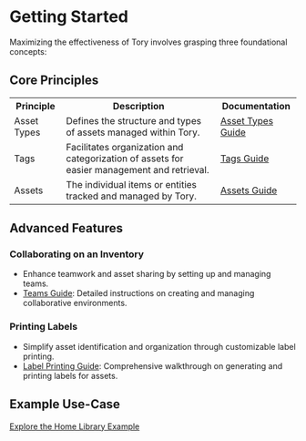 # Getting Started

Maximizing the effectiveness of Tory involves grasping three foundational concepts:

## Core Principles

<table>
  <tr>
    <th>Principle</th>
    <th>Description</th>
    <th>Documentation</th>
  </tr>
  <tr>
    <td>Asset Types</td>
    <td>Defines the structure and types of assets managed within Tory.</td>
    <td><a href="./asset-types.md">Asset Types Guide</a></td>
  </tr>
  <tr>
    <td>Tags</td>
    <td>Facilitates organization and categorization of assets for easier management and retrieval.</td>
    <td><a href="./tags.md">Tags Guide</a></td>
  </tr>
  <tr>
    <td>Assets</td>
    <td>The individual items or entities tracked and managed by Tory.</td>
    <td><a href="./assets.md">Assets Guide</a></td>
  </tr>
</table>

## Advanced Features

### Collaborating on an Inventory

- Enhance teamwork and asset sharing by setting up and managing teams.
- [Teams Guide](./teams.md): Detailed instructions on creating and managing collaborative environments.

### Printing Labels

- Simplify asset identification and organization through customizable label printing.
- [Label Printing Guide](./label-printing.md): Comprehensive walkthrough on generating and printing labels for assets.

## Example Use-Case

[Explore the Home Library Example](./docs/usage/example-home-library.md)
